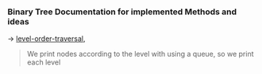 ### Binary Tree Documentation for implemented Methods and ideas

-> [level-order-traversal](https://github.com/abdullahazmy/DataStructure/blob/main/BinaryTree/level_order_traversal.cpp), 
> We print nodes according to the level with using a queue, so we print each level
